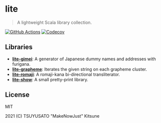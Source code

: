 # lite

> A lightweight Scala library collection.

[![GitHub Actions](https://img.shields.io/github/workflow/status/MakeNowJust-Labo/lite/Scala/main?logo=github&style=for-the-badge)](https://github.com/MakeNowJust-Labo/lite/actions)
[![Codecov](https://img.shields.io/codecov/c/gh/MakeNowJust-Labo/lite?logo=codecov&style=for-the-badge)](https://codecov.io/gh/MakeNowJust-Labo/lite)

## Libraries

- [**lite-gimei**](modules/lite-gimei): A generator of Japanese dummy names and addresses with furigana.
- [**lite-grapheme**](modules/lite-grapheme): Iterates the given string on each grapheme cluster.
- [**lite-romaji**](modules/lite-romaji): A romaji-kana bi-directional transliterator.
- [**lite-show**](modules/lite-show): A small pretty-print library.

## License

MIT

2021 (C) TSUYUSATO "MakeNowJust" Kitsune
